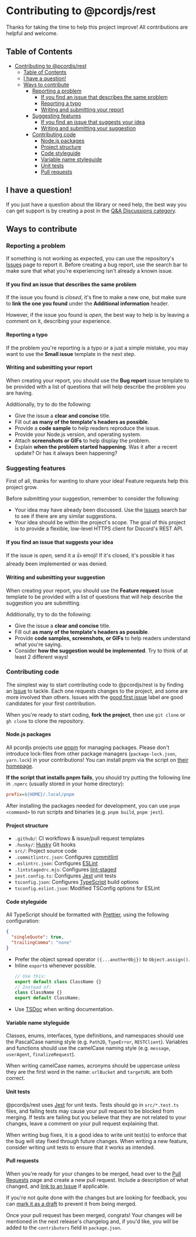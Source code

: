 # Contributing to @pcordjs/rest

Thanks for taking the time to help this project improve! All contributions are
helpful and welcome.

## Table of Contents

- [Contributing to @pcordjs/rest](#contributing-to-pcordjsrest)
  - [Table of Contents](#table-of-contents)
  - [I have a question!](#i-have-a-question)
  - [Ways to contribute](#ways-to-contribute)
    - [Reporting a problem](#reporting-a-problem)
      - [If you find an issue that describes the same problem](#if-you-find-an-issue-that-describes-the-same-problem)
      - [Reporting a typo](#reporting-a-typo)
      - [Writing and submitting your report](#writing-and-submitting-your-report)
    - [Suggesting features](#suggesting-features)
      - [If you find an issue that suggests your idea](#if-you-find-an-issue-that-suggests-your-idea)
      - [Writing and submitting your suggestion](#writing-and-submitting-your-suggestion)
    - [Contributing code](#contributing-code)
      - [Node.js packages](#nodejs-packages)
      - [Project structure](#project-structure)
      - [Code styleguide](#code-styleguide)
      - [Variable name styleguide](#variable-name-styleguide)
      - [Unit tests](#unit-tests)
      - [Pull requests](#pull-requests)

## I have a question!

If you just have a question about the library or need help, the best way you can
get support is by creating a post in the [Q&A Discussions
category](https://github.com/pcordjs/rest/discussions/categories/q-a).

## Ways to contribute

### Reporting a problem

If something is not working as expected, you can use the repository's
[Issues][issues-page] page to report it. Before
creating a bug report, use the search bar to make sure that what you're
experiencing isn't already a known issue.

#### If you find an issue that describes the same problem

If the issue you found is *closed*, it's fine to make a new one, but make sure
to **link the one you found** under the **Additional information** header.

However, if the issue you found is *open*, the best way to help is by leaving a
comment on it, describing your experience.

#### Reporting a typo

If the problem you're reporting is a typo or a just a simple mistake, you may
want to use the **Small issue** template in the next step.

#### Writing and submitting your report

When creating your report, you should use the **Bug report** issue template to
be provided with a list of questions that will help describe the problem you are
having.

Additionally, try to do the following:

- Give the issue a **clear and concise** title.
- Fill out **as many of the template's headers as possible**.
- Provide a **code sample** to help readers reproduce the issue.
- Provide your Node.js version, and operating system.
- Attach **screenshots or GIFs** to help display the problem.
- Explain **when the problem started happening**. Was it after a recent update?
  Or has it always been happening?

### Suggesting features

First of all, thanks for wanting to share your idea! Feature requests help this
project grow.

Before submitting your suggestion, remember to consider the following:

- Your idea may have already been discussed. Use the [Issues][issues-page]
  search bar to see if there are any similar suggestions.
- Your idea should be within the project's scope. The goal of this project is to
  provide a flexible, low-level HTTPS client for Discord's REST API.

#### If you find an issue that suggests your idea

If the issue is *open,* send it a :+1: emoji! If it's closed, it's possible it
has already been implemented or was denied.

#### Writing and submitting your suggestion

When creating your report, you should use the **Feature request** issue template
to be provided with a list of questions that will help describe the suggestion
you are submitting.

Additionally, try to do the following:

- Give the issue a **clear and concise** title.
- Fill out **as many of the template's headers as possible**.
- Provide **code samples, screenshots, or GIFs** to help readers understand what
  you're saying.
- Consider **how the suggestion would be implemented**. Try to think of at least
  2 different ways!


### Contributing code

The simplest way to start contributing code to @pcordjs/rest is by finding an
[Issue][issues-page] to tackle. Each one requests changes to the project, and some are
more involved than others. Issues with the [good first
issue][first-issue-search] label are good candidates for your first
contribution.

When you're ready to start coding, **fork the project**, then use `git clone` or `gh clone` to clone the repository.

#### Node.js packages

All pcordjs projects use [pnpm][pnpm-website] for managing packages. Please
don't introduce lock-files from other package managers (`package-lock.json`,
`yarn.lock`) in your contributions! You can install pnpm via the script on
[their homepage][pnpm-website].

**If the script that installs pnpm fails**, you should try putting the following
line in `.npmrc` (usually stored in your home directory):

```ini
prefix=${HOME}/.local/pnpm
```

After installing the packages needed for development, you can use `pnpm
<command>` to run scripts and binaries (e.g. `pnpm build`, `pnpm jest`).

#### Project structure

- `.github/`: CI workflows & issue/pull request templates
- `.husky/`: [Husky][husky-website] Git hooks
- `src/`: Project source code
- `.commitlintrc.json`: Configures [commitlint][commitlint-website]
- `.eslintrc.json`: Configures [ESLint][eslint-website]
- `.lintstagedrc.mjs`: Configures [lint-staged][lint-staged-website]
- `jest.config.ts`: Configures [Jest][jest-website] unit tests
- `tsconfig.json`: Configures [TypeScript][typescript-website] build options
- `tsconfig.eslint.json`: Modified TSConfig options for ESLint

#### Code styleguide

All TypeScript should be formatted with [Prettier][prettier-website], using the
following configuration:

```json
{
  "singleQuote": true,
  "trailingComma": "none"
}
```

- Prefer the object spread operator `({...anotherObj})` to `Object.assign()`.
- Inline `export`s whenever possible.
  ```js
  // Use this:
  export default class ClassName {}
  // Instead of:
  class ClassName {}
  export default ClassName;
  ```
- Use [TSDoc][tsdoc-website] when writing documentation.

#### Variable name styleguide

Classes, enums, interfaces, type definitions, and namespaces should use the
PascalCase naming style (e.g. `Path2D`, `TypeError`, `RESTClient`). Variables
and functions should use the camelCase naming style (e.g. `message`,
`userAgent`, `finalizeRequest`).

When writing camelCase names, acronyms should be uppercase *unless* they are the
first word in the name: `urlBucket` and `targetURL` are both correct.

#### Unit tests

@pcordjs/rest uses [Jest][jest-website] for unit tests. Tests should go in `src/*.test.ts` files, and failing tests may cause your pull request to be blocked from merging. If tests are failing but you believe that they are not related to your changes, leave a comment on your pull request explaining that.

When writing bug fixes, it is a good idea to write unit test(s) to enforce that the bug will stay fixed through future changes. When writing a new feature, consider writing unit tests to ensure that it works as intended.

#### Pull requests

When you're ready for your changes to be merged, head over to the [Pull
Requests][pr-page] page and create a new pull request. Include a description of
what changed, and [link to an Issue][link-to-issue-guide] if applicable.

If you're not quite done with the changes but are looking for feedback, you can
[mark it as a draft][about-draft-prs] to prevent it from being merged.

Once your pull request has been merged, congrats! Your changes will be mentioned
in the next release's changelog and, if you'd like, you will be added to the
`contributors` field in `package.json`.

[issues-page]: https://github.com/pcordjs/rest/issues
[pr-page]: https://github.com/pcordjs/rest/pulls
[first-issue-search]:
    https://github.com/pcordjs/rest/issues?q=is%3Aissue+is%3Aopen+label%3A%22good+first+issue%22
[pnpm-website]: https://pnpm.io
[husky-website]: https://typicode.github.io/husky
[commitlint-website]: https://commitlint.js.org
[eslint-website]: https://eslint.org
[lint-staged-website]: https://github.com/okonet/lint-staged
[jest-website]: https://jestjs.io
[typescript-website]: https://typescriptlang.org
[prettier-website]: https://prettier.io
[tsdoc-website]: https://tsdoc.org
[link-to-issue-guide]:
    https://docs.github.com/en/issues/tracking-your-work-with-issues/linking-a-pull-request-to-an-issue
[about-draft-prs]:
    https://docs.github.com/en/pull-requests/collaborating-with-pull-requests/proposing-changes-to-your-work-with-pull-requests/about-pull-requests#draft-pull-requests
[atom-contributing]: https://github.com/atom/atom/blob/master/CONTRIBUTING.md
